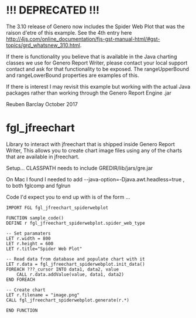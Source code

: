 # !!! DEPRECATED !!!
The 3.10 release of Genero now includes the Spider Web Plot that was the raison d'etre of this example.  See the 4th entry here http://4js.com/online_documentation/fjs-gst-manual-html/#gst-topics/grd_whatsnew_310.html.

If there is functionality you believe that is available in the Java charting classes we use for Genero Report Writer, please contact your local support contact and ask for that functionality to be exposed.  The rangeUpperBound and rangeLowerBound properties are examples of this.

If there is interest I may revisit this example but working with the actual Java packages rather than working through the Genero Report Engine .jar

Reuben Barclay October 2017

# fgl_jfreechart

Library to interact with jfreechart that is shipped inside Genero Report Writer,  This allows you to create chart image files using any of the charts that are available in jfreechart.

Setup...
CLASSPATH needs to include GREDIR/lib/jars/gre.jar

On Mac I found I needed to add --java-option=-Djava.awt.headless=true , to both fglcomp and fglrun

Code I'd expect you to end up with is of the form ...

    IMPORT FGL fgl_jfreechart_spiderwebplot
    
    FUNCTION sample_code()
    DEFINE r fgl_jfreechart_spiderwebplot.spider_web_type

    -- Set paramaters
    LET r.width = 800
    LET r.height = 600
    LET r.title="Spider Web Plot"
    
    -- Read data from database and populate chart with it
    LET r.data = fgl_jfreechart_spiderwebplot.init_data()
    FOREACH ???_cursor INTO data1, data2, value 
        CALL r.data.addValue(value, data1, data2)
    END FOREACH

    -- Create chart
    LET r.filename = "image.png"
    CALL fgl_jfreechart_spiderwebplot.generate(r.*)
    
    END FUNCTION

